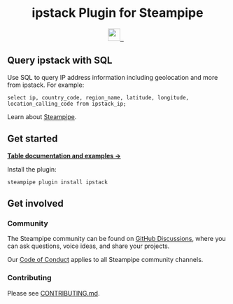 
<p align="center">
    <h1 align="center">ipstack Plugin for Steampipe</h1>
</p>

<p align="center">
  <a aria-label="Steampipe logo" href="https://steampipe.io">
    <img src="https://steampipe.io/images/steampipe_logo_wordmark_padding.svg" height="28">
  </a>
  <a aria-label="Plugin version" href="https://hub.steampipe.io/plugins/turbot/ipstack">
    <img alt="" src="https://img.shields.io/static/v1?label=turbot/ipstack&message=v0.1.0&style=for-the-badge&labelColor=777777&color=F3F1F0">
  </a>
  &nbsp;
  <a aria-label="License" href="LICENSE">
    <img alt="" src="https://img.shields.io/static/v1?label=license&message=MPL-2.0&style=for-the-badge&labelColor=777777&color=F3F1F0">
  </a>
</p>

## Query ipstack with SQL

Use SQL to query IP address information including geolocation and more from ipstack. For example:

```
select ip, country_code, region_name, latitude, longitude, location_calling_code from ipstack_ip;
```

Learn about [Steampipe](https://steampipe.io/).

## Get started

**[Table documentation and examples &rarr;](https://hub.steampipe.io/plugins/turbot/ipstack)**

Install the plugin:
```
steampipe plugin install ipstack
```

## Get involved

### Community

The Steampipe community can be found on [GitHub Discussions](https://github.com/turbot/steampipe/discussions), where you can ask questions, voice ideas, and share your projects.

Our [Code of Conduct](https://github.com/turbot/steampipe/CODE_OF_CONDUCT.md) applies to all Steampipe community channels.

### Contributing

Please see [CONTRIBUTING.md](https://github.com/turbot/steampipe/CONTRIBUTING.md).
